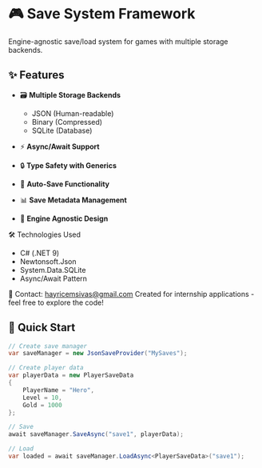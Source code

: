 # 🎮 Save System Framework

Engine-agnostic save/load system for games with multiple storage backends.

## ✨ Features

- 🗃️ **Multiple Storage Backends**
  - JSON (Human-readable)
  - Binary (Compressed)
  - SQLite (Database)
  
- ⚡ **Async/Await Support**
- 🔒 **Type Safety with Generics**
- 🔄 **Auto-Save Functionality**
- 📊 **Save Metadata Management**
- 🎯 **Engine Agnostic Design**

🛠️ Technologies Used

- C# (.NET 9)
- Newtonsoft.Json
- System.Data.SQLite
- Async/Await Pattern

📧 Contact:
hayricemsivas@gmail.com
Created for internship applications - feel free to explore the code!

## 🚀 Quick Start

```csharp
// Create save manager
var saveManager = new JsonSaveProvider("MySaves");

// Create player data
var playerData = new PlayerSaveData 
{
    PlayerName = "Hero",
    Level = 10,
    Gold = 1000
};

// Save
await saveManager.SaveAsync("save1", playerData);

// Load
var loaded = await saveManager.LoadAsync<PlayerSaveData>("save1");


